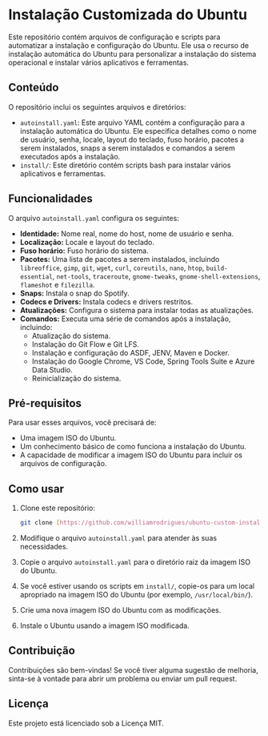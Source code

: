 # Instalação Customizada do Ubuntu

Este repositório contém arquivos de configuração e scripts para automatizar a instalação e configuração do Ubuntu. Ele usa o recurso de instalação automática do Ubuntu para personalizar a instalação do sistema operacional e instalar vários aplicativos e ferramentas.

## Conteúdo

O repositório inclui os seguintes arquivos e diretórios:

* `autoinstall.yaml`: Este arquivo YAML contém a configuração para a instalação automática do Ubuntu. Ele especifica detalhes como o nome de usuário, senha, locale, layout do teclado, fuso horário, pacotes a serem instalados, snaps a serem instalados e comandos a serem executados após a instalação.
* `install/`: Este diretório contém scripts bash para instalar vários aplicativos e ferramentas.

## Funcionalidades

O arquivo `autoinstall.yaml` configura os seguintes:

* **Identidade:** Nome real, nome do host, nome de usuário e senha.
* **Localização:** Locale e layout do teclado.
* **Fuso horário:** Fuso horário do sistema.
* **Pacotes:** Uma lista de pacotes a serem instalados, incluindo `libreoffice`, `gimp`, `git`, `wget`, `curl`, `coreutils`, `nano`, `htop`, `build-essential`, `net-tools`, `traceroute`, `gnome-tweaks`, `gnome-shell-extensions`, `flameshot` e `filezilla`.
* **Snaps:** Instala o snap do Spotify.
* **Codecs e Drivers:** Instala codecs e drivers restritos.
* **Atualizações:** Configura o sistema para instalar todas as atualizações.
* **Comandos:** Executa uma série de comandos após a instalação, incluindo:
    * Atualização do sistema.
    * Instalação do Git Flow e Git LFS.
    * Instalação e configuração do ASDF, JENV, Maven e Docker.
    * Instalação do Google Chrome, VS Code, Spring Tools Suite e Azure Data Studio.
    * Reinicialização do sistema.

## Pré-requisitos

Para usar esses arquivos, você precisará de:

* Uma imagem ISO do Ubuntu.
* Um conhecimento básico de como funciona a instalação do Ubuntu.
* A capacidade de modificar a imagem ISO do Ubuntu para incluir os arquivos de configuração.

## Como usar

1.  Clone este repositório:

    ```bash
    git clone [https://github.com/williamrodrigues/ubuntu-custom-install.git](https://github.com/williamrodrigues/ubuntu-custom-install.git)
    ```

2.  Modifique o arquivo `autoinstall.yaml` para atender às suas necessidades.
3.  Copie o arquivo `autoinstall.yaml` para o diretório raiz da imagem ISO do Ubuntu.
4.  Se você estiver usando os scripts em `install/`, copie-os para um local apropriado na imagem ISO do Ubuntu (por exemplo, `/usr/local/bin/`).
5.  Crie uma nova imagem ISO do Ubuntu com as modificações.
6.  Instale o Ubuntu usando a imagem ISO modificada.

## Contribuição

Contribuições são bem-vindas! Se você tiver alguma sugestão de melhoria, sinta-se à vontade para abrir um problema ou enviar um pull request.

## Licença

Este projeto está licenciado sob a Licença MIT.
